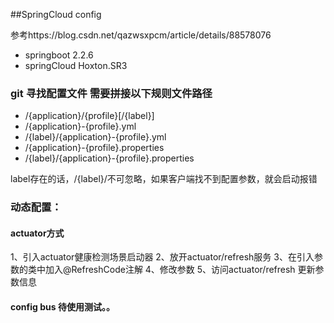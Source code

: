 ##SpringCloud config 

参考https://blog.csdn.net/qazwsxpcm/article/details/88578076
* springboot 2.2.6
* springCloud Hoxton.SR3

### git 寻找配置文件 需要拼接以下规则文件路径
* /{application}/{profile}[/{label}]
* /{application}-{profile}.yml
* /{label}/{application}-{profile}.yml
* /{application}-{profile}.properties
* /{label}/{application}-{profile}.properties

label存在的话，/{label}/不可忽略，如果客户端找不到配置参数，就会启动报错


### 动态配置：
#### actuator方式
 1、引入actuator健康检测场景启动器
 2、放开actuator/refresh服务
 3、在引入参数的类中加入@RefreshCode注解
 4、修改参数
 5、访问actuator/refresh 更新参数信息
#### config bus 待使用测试。。 
 

